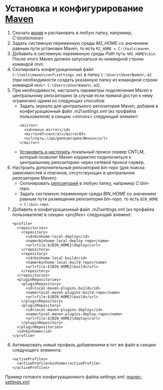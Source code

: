 # Установка и конфигурирование [Maven](http://maven.apache.org/)
1. Скачать [архив](https://maven.apache.org/download.cgi) и распаковать в любую папку, например, *C:\tools\maven*
2. Задать системную переменную среды *M2_HOME* со значением равным пути установки Maven, то есть `M2_HOME = C:\tools\maven`.
3. Добавить в системную переменную среды *Path* путь `%M2_HOME%\bin`. После этого Maven должен запускаться из командной строки командой *mvn*.
4. Скопировать конфигурационный файл `C:\tools\maven\conf\settings.xml` в папку `C:\Users\%UserName%\.m2` (при необходимости создать указанную папку из командной строки командой `mkdir C:\Users\%UserName%\.m2`).
5. При необходимости, настроить параметры подключения Maven к центральному репозиторию (в случае если прямой доступ к нему ограничен) одним из следующих способов:
    - Задать зеркало для центрального репозитория Maven, добавив в конфигурационный файл *.m2\settings.xml* (из профайла пользователя) в секцию *&lt;mirrors&gt;* следующий элемент:
        ```
        <mirror>
          <id>nexus-mirror</id>
          <mirrorOf>central</mirrorOf>
          <url>путь://до/репозитория/Nexus</url>
        </mirror>
        ```
    - [Установить и настроить](https://github.com/Jepria/doc/blob/master/cntlm-settings-for-npm-yarn-maven.md) локальный прокси сервер CNTLM, который позволит Maven корректно подключиться к центральному репозиторию через сетевой прокси сервер.
6. Настроить дополнительный репозиторий *bin-repo* (для поиска зависимостей и плагинов, отсутствующих в центральном репозитории Maven):
    - Склонировать [репозиторий](https://github.com/Jepria/bin-repo) в любую папку, например *C:\bin-repo*.
    - Задать системную переменную среды *BIN_HOME* со значением равным пути размещения репозитория *bin-repo*, то есть `BIN_HOME = C:\bin-repo`.
7. Добавить в конфигурационный файл *.m2\settings.xml* (из профайла пользователя) в секцию *&lt;profiles&gt;* следующий элемент:
    ```
    <profile>
      <repositories>
        <repository>
          <id>binhome-local-deploy</id>
          <name>binhome-local-deploy-repo</name>
          <url>file:${BIN_HOME}\deploy</url>
        </repository>
        <repository>
          <id>binhome-local-build</id>
          <name>binhome-local-build-repo</name>
          <url>file:${BIN_HOME}\build</url>
        </repository>
      </repositories>
      <pluginRepositories>
        <pluginRepository>
          <id>local-maven-plugins-build</id>
          <name>local-maven-plugins-build-repo</name>
          <url>file:${BIN_HOME}\build</url>
        </pluginRepository>
        <pluginRepository>
          <id>local-maven-plugins-deploy</id>
          <name>local-maven-plugins-deploy-repo</name>
          <url>file:${BIN_HOME}\deploy</url>
        </pluginRepository>
      </pluginRepositories>
      <id>binhome</id>
    </profile>
    ```
8. Активировать новый профиль добавлением в тот же файл в секцию *<settings>* следующего элемента:
    ```
    <activeProfiles>
      <activeProfile>binhome</activeProfile>
    </activeProfiles>
    ```
Пример готового конфигурационного файла settings.xml: [maven-settings.xml](maven-settings.xml)

